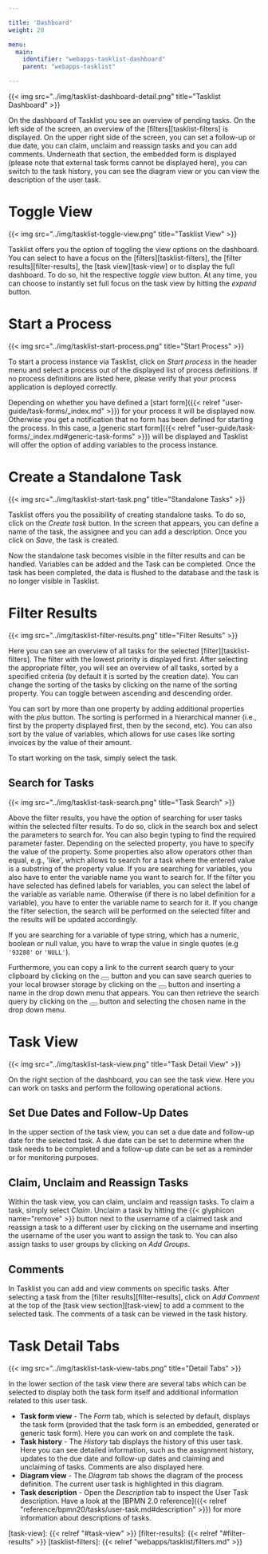 ```yaml
---

title: 'Dashboard'
weight: 20

menu:
  main:
    identifier: "webapps-tasklist-dashboard"
    parent: "webapps-tasklist"

---
```


{{< img src="../img/tasklist-dashboard-detail.png" title="Tasklist Dashboard" >}}

On the dashboard of Tasklist you see an overview of pending tasks. On the left side of the screen, an overview of the [filters][tasklist-filters] is displayed. On the upper right side of the screen, you can set a follow-up or due date, you can claim, unclaim and reassign tasks and you can add comments. Underneath that section, the embedded form is displayed (please note that external task forms cannot be displayed here), you can switch to the task history, you can see the diagram view or you can view the description of the user task.


# Toggle View

{{< img src="../img/tasklist-toggle-view.png" title="Tasklist View" >}}

Tasklist offers you the option of toggling the view options on the dashboard. You can select to have a focus on the [filters][tasklist-filters], the [filter results][filter-results], the [task view][task-view] or to display the full dashboard. To do so, hit the respective *toggle view* button. At any time, you can choose to instantly set full focus on the task view by hitting the *expand* button.


# Start a Process

{{< img src="../img/tasklist-start-process.png" title="Start Process" >}}

To start a process instance via Tasklist, click on *Start process* in the header menu and select a process out of the displayed list of process definitions. If no process definitions are listed here, please verify that your process application is deployed correctly.

Depending on whether you have defined a [start form]({{< relref "user-guide/task-forms/_index.md" >}}) for your process it will be displayed now. Otherwise you get a notification that no form has been defined for starting the process. In this case, a [generic start form]({{< relref "user-guide/task-forms/_index.md#generic-task-forms" >}}) will be displayed and Tasklist will offer the option of adding variables to the process instance.


# Create a Standalone Task

{{< img src="../img/tasklist-start-task.png" title="Standalone Tasks" >}}

Tasklist offers you the possibility of creating standalone tasks. To do so, click on the *Create task* button. In the screen that appears, you can define a name of the task, the assignee and you can add a description. Once you click on *Save*, the task is created.

Now the standalone task becomes visible in the filter results and can be handled. Variables can be added and the Task can be completed. Once the task has been completed, the data is flushed to the database and the task is no longer visible in Tasklist.


# Filter Results

{{< img src="../img/tasklist-filter-results.png" title="Filter Results" >}}

Here you can see an overview of all tasks for the selected [filter][tasklist-filters]. The filter with the lowest priority is displayed first. After selecting the appropriate filter, you will see an overview of all tasks, sorted by a specified criteria (by default it is sorted by the creation date). You can change the sorting of the tasks by clicking on the name of the sorting property. You can toggle between ascending and descending order.

You can sort by more than one property by adding additional properties with the *plus* button. The sorting is performed in a hierarchical manner (i.e., first by the property displayed first, then by the second, etc). You can also sort by the value of variables, which allows for use cases like sorting invoices by the value of their amount.

To start working on the task, simply select the task.


## Search for Tasks

{{< img src="../img/tasklist-task-search.png" title="Task Search" >}}

Above the filter results, you have the option of searching for user tasks within the selected filter results. To do so, click in the search box and select the parameters to search for. You can also begin typing to find the required parameter faster. Depending on the selected property, you have to specify the value of the property. Some properties also allow operators other than equal, e.g., 'like', which allows to search for a task where the entered value is a substring of the property value. If you are searching for variables, you also have to enter the variable name you want to search for. If the filter you have selected has defined labels for variables, you can select the label of the variable as variable name. Otherwise (if there is no label definition for a variable), you have to enter the variable name to search for it. If you change the filter selection, the search will be performed on the selected filter and the results will be updated accordingly.

If you are searching for a variable of type string, which has a numeric, boolean or null value, you have to wrap the value in single quotes (e.g `'93288'` or `'NULL'`).

Furthermore, you can copy a link to the current search query to your clipboard by clicking on the <button class="btn btn-xs"><i class="glyphicon glyphicon-link"></i></button> button and you can save search queries to your local browser storage by clicking on the <button class="btn btn-xs"><i class="glyphicon glyphicon-floppy-disk"></i></button> button and inserting a name in the drop down menu that appears. You can then retrieve the search query by clicking on the <button class="btn btn-xs"><i class="glyphicon glyphicon-floppy-disk"></i></button> button and selecting the chosen name in the drop down menu.


# Task View

{{< img src="../img/tasklist-task-view.png" title="Task Detail View" >}}

On the right section of the dashboard, you can see the task view. Here you can work on tasks and perform the following operational actions.


## Set Due Dates and Follow-Up Dates

In the upper section of the task view, you can set a due date and follow-up date for the selected task. A due date can be set to determine when the task needs to be completed and a follow-up date can be set as a reminder or for monitoring purposes.


## Claim, Unclaim and Reassign Tasks

Within the task view, you can claim, unclaim and reassign tasks. To claim a task, simply select *Claim*. Unclaim a task by hitting the {{< glyphicon name="remove" >}} button next to the username of a claimed task and reassign a task to a different user by clicking on the username and inserting the username of the user you want to assign the task to. You can also assign tasks to user groups by clicking on *Add Groups*.


## Comments

In Tasklist you can add and view comments on specific tasks. After selecting a task from the [filter results][filter-results], click on *Add Comment* at the top of the [task view section][task-view] to add a comment to the selected task. The comments of a task can be viewed in the task history.


# Task Detail Tabs

{{< img src="../img/tasklist-task-view-tabs.png" title="Detail Tabs" >}}

In the lower section of the task view there are several tabs which can be selected to display both the task form itself and additional information related to this user task.

* **Task form view** - The *Form* tab, which is selected by default, displays the task form (provided that the task form is an embedded, generated or generic task form). Here you can work on and complete the task.
* **Task history** - The *History* tab displays the history of this user task. Here you can see detailed information, such as the assignment history, updates to the due date and follow-up dates and claiming and unclaiming of tasks. Comments are also displayed here.
* **Diagram view** - The *Diagram* tab shows the diagram of the process definition. The current user task is highlighted in this diagram.
* **Task description** - Open the *Description* tab to inspect the User Task description. Have a look at the [BPMN 2.0 reference]({{< relref "reference/bpmn20/tasks/user-task.md#description" >}}) for more information about descriptions of tasks.


[task-view]: {{< relref "#task-view" >}}
[filter-results]: {{< relref "#filter-results" >}}
[tasklist-filters]: {{< relref "webapps/tasklist/filters.md" >}}
